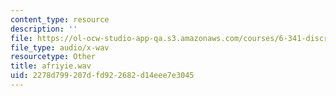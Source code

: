 ```yaml
---
content_type: resource
description: ''
file: https://ol-ocw-studio-app-qa.s3.amazonaws.com/courses/6-341-discrete-time-signal-processing-fall-2005/2278d799207dfd922682d14eee7e3045_afriyie.wav
file_type: audio/x-wav
resourcetype: Other
title: afriyie.wav
uid: 2278d799-207d-fd92-2682-d14eee7e3045
---
```

